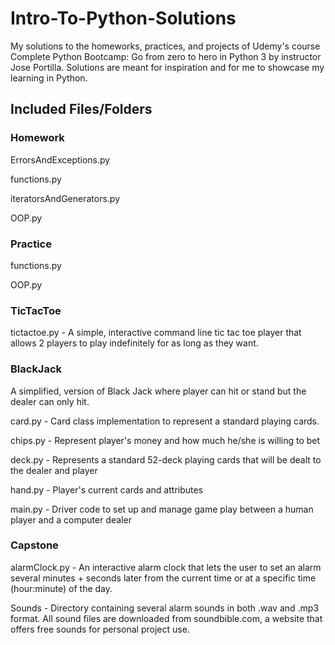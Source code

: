 # Intro-To-Python-Solutions

My solutions to the homeworks, practices, and projects of Udemy's course Complete Python Bootcamp: Go from zero to hero in Python 3 by instructor Jose Portilla. Solutions are meant for inspiration and for me to showcase my learning in Python.

## Included Files/Folders

### Homework

ErrorsAndExceptions.py 

functions.py

iteratorsAndGenerators.py

OOP.py

### Practice

functions.py

OOP.py

### TicTacToe

tictactoe.py - A simple, interactive command line tic tac toe player that allows 2 players to play indefinitely for as long as they want.

### BlackJack

A simplified, version of Black Jack where player can hit or stand but the dealer can only hit.  

card.py - Card class implementation to represent a standard playing cards.

chips.py - Represent player's money and how much he/she is willing to bet

deck.py - Represents a standard 52-deck playing cards that will be dealt to the dealer and player

hand.py - Player's current cards and attributes

main.py - Driver code to set up and manage game play between a human player and a computer dealer

### Capstone

alarmClock.py - An interactive alarm clock that lets the user to set an alarm several minutes + seconds later from the current time or at a specific time (hour:minute) of the day. 

Sounds - Directory containing several alarm sounds in both .wav and .mp3 format. All sound files are downloaded from soundbible.com, a website that offers free sounds for personal project use. 